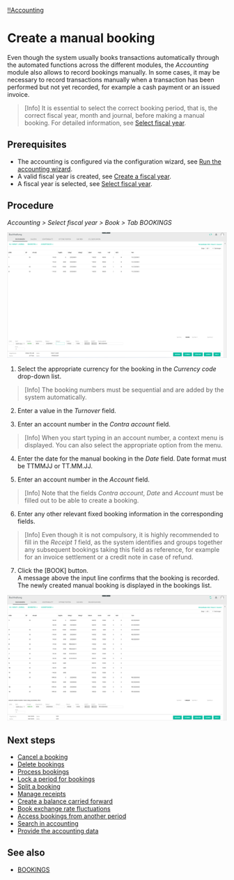 [!!Accounting](RetailSuiteAccounting)

# Create a manual booking

Even though the system usually books transactions automatically through the automated functions across the different modules, the *Accounting* module also allows to record bookings manually. In some cases, it may be necessary to record transactions manually when a transaction has been performed but not yet recorded, for example a cash payment or an issued invoice.

 > [Info] It is essential to select the correct booking period, that is, the correct fiscal year, month and journal, before making a manual booking. For detailed information, see [Select fiscal year](01_SelectFiscalYear).

## Prerequisites

- The accounting is configured via the configuration wizard, see [Run the accounting wizard](01_RunAccountingWizard.md).
- A valid fiscal year is created, see [Create a fiscal year](04_ManageFiscalYear.md#create-a-fiscal-year).
- A fiscal year is selected, see [Select fiscal year](01_SelectFiscalYear.md).

## Procedure

*Accounting > Select fiscal year > Book > Tab BOOKINGS*

![Bookings](/Assets/Screenshots/RetailSuiteAccounting/Book/Bookings/Bookings.png "[Bookings]")

1. Select the appropriate currency for the booking in the *Currency code* drop-down list.

  > [Info] The booking numbers must be sequential and are added by the system automatically.

2. Enter a value in the *Turnover* field.

3. Enter an account number in the *Contra account* field.

  > [Info] When you start typing in an account number, a context menu is displayed. You can also select the appropriate option from the menu.

4. Enter the date for the manual booking in the *Date* field. Date format must be TTMMJJ or TT.MM.JJ.

5. Enter an account number in the *Account* field.

  > [Info] Note that the fields *Contra account*, *Date* and *Account* must be filled out to be able to create a booking.

6. Enter any other relevant fixed booking information in the corresponding fields.

  > [Info] Even though it is not compulsory, it is highly recommended to fill in the *Receipt 1* field, as the system identifies and groups together any subsequent bookings taking this field as reference, for example for an invoice settlement or a credit note in case of refund.

7. Click the [BOOK] button.  
A message above the input line confirms that the booking is recorded. The newly created manual booking is displayed in the bookings list.

  ![Manual booking created](/Assets/Screenshots/RetailSuiteAccounting/Book/Bookings/ManualBookingCreated.png "[Manual booking created]")

## Next steps

 - [Cancel a booking](05_CancelBooking.md)
 - [Delete bookings](06_DeleteBookings.md)
 - [Process bookings](07_ProcessBookings.md)
 - [Lock a period for bookings](08_LockPeriodBookings.md)
 - [Split a booking](09_SplitBooking.md)
 - [Manage receipts](10_ManageReceipts.md)
 - [Create a balance carried forward](11_CreateBalanceCarriedForward.md)
 - [Book exchange rate fluctuations](12_BookExchangeRateFluctuations.md)
 - [Access bookings from another period](13_AccessBookingsPeriod.md)
 - [Search in accounting](14_SearchAccounting.md)
 - [Provide the accounting data](15_ProvideAccountingData.md)

## See also

  - [BOOKINGS](/RetailSuiteAccounting/UserInterface/XX_Bookings.md)
